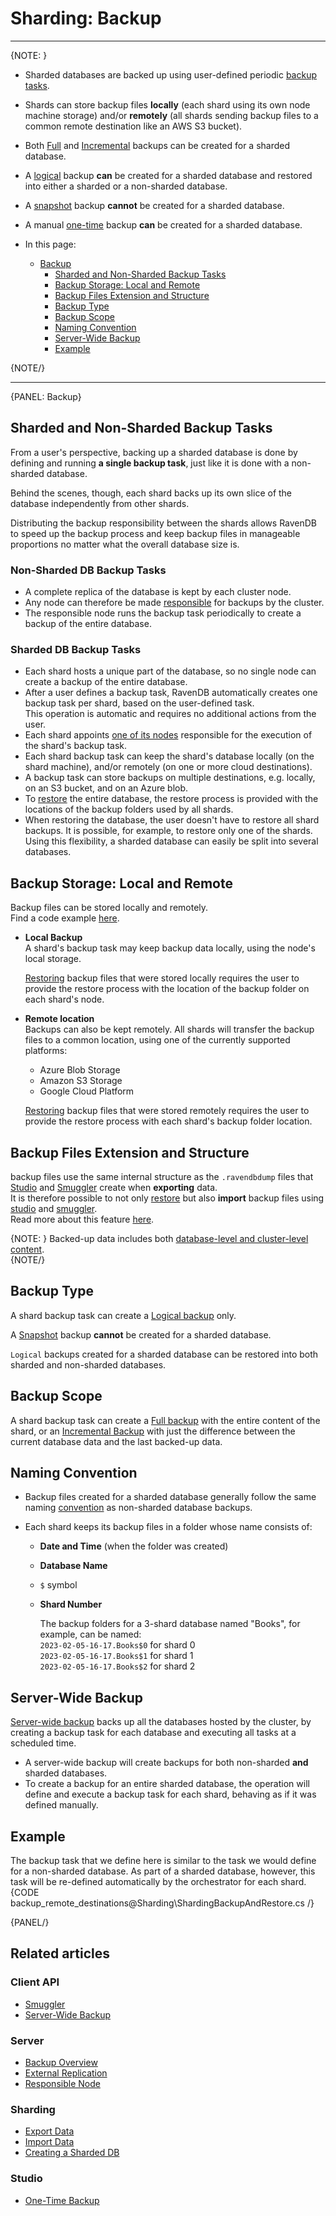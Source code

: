 ﻿# Sharding: Backup
---

{NOTE: }

* Sharded databases are backed up using user-defined periodic 
  [backup tasks](../../server/ongoing-tasks/backup-overview).  

* Shards can store backup files **locally** (each shard using its 
  own node machine storage) and/or **remotely** (all shards sending 
  backup files to a common remote destination like an AWS S3 bucket).  

* Both [Full](../../server/ongoing-tasks/backup-overview#full-backup) 
  and [Incremental](../../server/ongoing-tasks/backup-overview#incremental-backup) 
  backups can be created for a sharded database.  

* A [logical](../../server/ongoing-tasks/backup-overview#logical-backup) 
  backup **can** be created for a sharded database and restored into either 
  a sharded or a non-sharded database.  

* A [snapshot](../../server/ongoing-tasks/backup-overview#snapshot) 
  backup **cannot** be created for a sharded database.  

* A manual [one-time](../../studio/database/tasks/backup-task#manually-creating-one-time-backups) 
  backup **can** be created for a sharded database.  

* In this page:  
  * [Backup](../../sharding/backup-and-restore/backup#backup)  
     * [Sharded and Non-Sharded Backup Tasks](../../sharding/backup-and-restore/backup#sharded-and-non-sharded-backup-tasks)  
     * [Backup Storage: Local and Remote](../../sharding/backup-and-restore/backup#backup-storage-local-and-remote)  
     * [Backup Files Extension and Structure](../../sharding/backup-and-restore/backup#backup-files-extension-and-structure)  
     * [Backup Type](../../sharding/backup-and-restore/backup#backup-type)  
     * [Backup Scope](../../sharding/backup-and-restore/backup#backup-scope)  
     * [Naming Convention](../../sharding/backup-and-restore/backup#naming-convention)  
     * [Server-Wide Backup](../../sharding/backup-and-restore/backup#server-wide-backup)  
     * [Example](../../sharding/backup-and-restore/backup#example)  

{NOTE/}

---

{PANEL: Backup}

## Sharded and Non-Sharded Backup Tasks

From a user's perspective, backing up a sharded database is done by 
defining and running **a single backup task**, just like it is done 
with a non-sharded database.  

Behind the scenes, though, each shard backs up its own slice of the 
database independently from other shards.  

Distributing the backup responsibility between the shards allows 
RavenDB to speed up the backup process and keep backup files in 
manageable proportions no matter what the overall database size is.  

### Non-Sharded DB Backup Tasks

* A complete replica of the database is kept by each cluster node.  
* Any node can therefore be made 
  [responsible](../../server/clustering/distribution/highly-available-tasks#responsible-node) 
  for backups by the cluster.  
* The responsible node runs the backup task periodically to create 
  a backup of the entire database.  
  
### Sharded DB Backup Tasks

* Each shard hosts a unique part of the database, so no single node 
  can create a backup of the entire database.  
* After a user defines a backup task, RavenDB automatically creates 
  one backup task per shard, based on the user-defined task.  
  This operation is automatic and requires no additional actions 
  from the user.  
* Each shard appoints [one of its nodes](../../sharding/overview#shard-replication) 
  responsible for the execution of the shard's backup task.  
* Each shard backup task can keep the shard's database 
  locally (on the shard machine), and/or remotely (on one 
  or more cloud destinations).  
* A backup task can store backups on multiple destinations, 
  e.g. locally, on an S3 bucket, and on an Azure blob.  
* To [restore](../../sharding/backup-and-restore/restore) 
  the entire database, the restore process is provided with 
  the locations of the backup folders used by all shards.  
* When restoring the database, the user doesn't have to restore 
  all shard backups. It is possible, for example, to restore only 
  one of the shards. Using this flexibility, a sharded database 
  can easily be split into several databases.  

## Backup Storage: Local and Remote

Backup files can be stored locally and remotely.  
Find a code example [here](../../sharding/backup-and-restore/backup#example).  

* **Local Backup**  
  A shard's backup task may keep backup data locally, 
  using the node's local storage.  

    [Restoring](../../sharding/backup-and-restore/restore#section-2) 
    backup files that were stored locally requires the user to provide 
    the restore process with the location of the backup folder on each 
    shard's node.  

* **Remote location**  
  Backups can also be kept remotely. All shards will transfer 
  the backup files to a common location, using one of the currently 
  supported platforms:  
   * Azure Blob Storage  
   * Amazon S3 Storage  
   * Google Cloud Platform  

    [Restoring](../../sharding/backup-and-restore/restore#section-2) 
    backup files that were stored remotely requires the user to provide 
    the restore process with each shard's backup folder location.  

## Backup Files Extension and Structure

backup files use the same internal structure as the `.ravendbdump` 
files that [Studio](../../studio/database/tasks/export-database) 
and [Smuggler](../../client-api/smuggler/what-is-smuggler) 
create when **exporting** data.  
It is therefore possible to not only [restore](../../sharding/backup-and-restore/restore) 
but also **import** backup files using [studio](../../studio/database/tasks/import-data/import-data-file) 
and [smuggler](../../client-api/smuggler/what-is-smuggler#import).  
Read more about this feature [here](../../sharding/import-and-export#import).  


{NOTE: }
Backed-up data includes both 
[database-level and cluster-level content](../../server/ongoing-tasks/backup-overview#backup-contents).  
{NOTE/}

## Backup Type

A shard backup task can create a 
[Logical backup](../../server/ongoing-tasks/backup-overview#logical-backup) 
only.  

A [Snapshot](../../server/ongoing-tasks/backup-overview#snapshot) 
backup **cannot** be created for a sharded database.  

`Logical` backups created for a sharded database can be restored into 
both sharded and non-sharded databases.  

## Backup Scope

A shard backup task can create 
a [Full backup](../../server/ongoing-tasks/backup-overview#full-backup) 
with the entire content of the shard, or an 
[Incremental Backup](../../server/ongoing-tasks/backup-overview#incremental-backup) 
with just the difference between the current database data and the last backed-up data.  

## Naming Convention

* Backup files created for a sharded database generally follow the same naming 
  [convention](../../server/ongoing-tasks/backup-overview#backup-name-and-folder-structure) 
  as non-sharded database backups.  

* Each shard keeps its backup files in a folder whose name consists of:  
   * **Date and Time** (when the folder was created)  
   * **Database Name**  
   * `$` symbol  
   * **Shard Number**  

      The backup folders for a 3-shard database named "Books", 
      for example, can be named:  
      `2023-02-05-16-17.Books$0` for shard 0  
      `2023-02-05-16-17.Books$1` for shard 1  
      `2023-02-05-16-17.Books$2` for shard 2  

## Server-Wide Backup

[Server-wide backup](../../client-api/operations/maintenance/backup/backup#server-wide-backup) 
backs up all the databases hosted by the cluster, by creating a backup 
task for each database and executing all tasks at a scheduled time.  

* A server-wide backup will create backups for both non-sharded **and** 
  sharded databases.  
* To create a backup for an entire sharded database, the operation will 
  define and execute a backup task for each shard, behaving as if it was 
  defined manually.  

## Example

The backup task that we define here is similar to the task we 
would define for a non-sharded database. As part of a sharded 
database, however, this task will be re-defined automatically 
by the orchestrator for each shard.  
{CODE backup_remote_destinations@Sharding\ShardingBackupAndRestore.cs /}

{PANEL/}

## Related articles

### Client API
- [Smuggler](../../client-api/smuggler/what-is-smuggler)  
- [Server-Wide Backup](../../client-api/operations/maintenance/backup/backup#server-wide-backup)  

### Server
- [Backup Overview](../../server/ongoing-tasks/backup-overview)  
- [External Replication](../../server/ongoing-tasks/external-replication)  
- [Responsible Node](../../server/clustering/distribution/highly-available-tasks#responsible-node)  

### Sharding
- [Export Data](../../sharding/import-and-export#export)  
- [Import Data](../../sharding/import-and-export#import)  
- [Creating a Sharded DB](../../sharding/administration/studio-admin#creating-a-sharded-database)  

### Studio
- [One-Time Backup](../../studio/database/tasks/backup-task#manually-creating-one-time-backups)  

